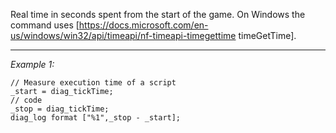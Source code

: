 Real time in seconds spent from the start of the game. On Windows the command uses [https://docs.microsoft.com/en-us/windows/win32/api/timeapi/nf-timeapi-timegettime timeGetTime].


---
*Example 1:*
```sqf
// Measure execution time of a script
_start = diag_tickTime;
// code
_stop = diag_tickTime;
diag_log format ["%1",_stop - _start];
```